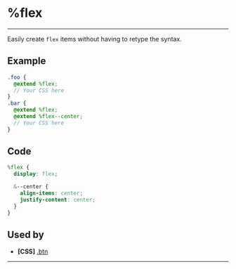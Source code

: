# %flex

---

Easily create `flex` items without having to retype the syntax.

## Example

```scss
.foo {
  @extend %flex;
  // Your CSS here
}
.bar {
  @extend %flex;
  @extend %flex--center;
  // Your CSS here
}
```

## Code

```scss
%flex {
  display: flex;

  &--center {
    align-items: center;
    justify-content: center;
  }
}
```

## Used by

- **[CSS]** [.btn](css/components/buttons.md)

---
